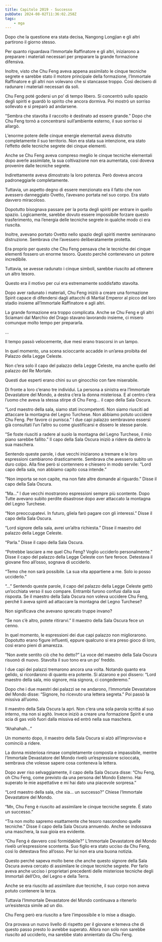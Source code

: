 ```yaml
---
title: Capitolo 2019 - Successo
pubDate: 2024-08-02T11:36:02.258Z
tags:
    - mga
---
```



Dopo che la questione era stata decisa, Nangong Longjian e gli altri partirono il giorno stesso.

Per quanto riguardava l’Immortale Raffinatore e gli altri, iniziarono a preparare i materiali necessari per preparare la grande formazione difensiva.

Inoltre, visto che Chu Feng aveva appena assimilato le cinque tecniche segrete e sarebbe stato il motore principale della formazione, l’Immortale Raffinatore e gli altri non volevano che si stancasse troppo. Così decisero di radunare i materiali necessari da soli.

Chu Feng poté godersi un po’ di tempo libero. Si concentrò sullo spazio degli spiriti e guardò lo spirito che ancora dormiva. Poi mostrò un sorriso sollevato e si preparò ad andarsene.

“Sembra che stavolta il raccolto è destinato ad essere grande.” Dopo che Chu Feng tornò a concentrarsi sull’ambiente esterno, il suo sorriso si allargò.

L’enorme potere delle cinque energie elementali aveva distrutto completamente il suo territorio. Non era stata sua intenzione, era stato l’effetto delle tecniche segrete dei cinque elementi.

Anche se Chu Feng aveva compreso meglio le cinque tecniche elementali dopo averle assimilate, la sua coltivazione non era aumentata, così doveva provenire dalle tecniche segrete.

Indirettamente aveva dimostrato la loro potenza. Però doveva ancora padroneggiarle completamente.

Tuttavia, un aspetto degno di essere menzionato era il fatto che non avessero danneggiato Ovetto, l’avevano portata nel suo corpo. Era stato davvero miracoloso.

Dopotutto bisognava passare per la porta degli spiriti per entrare in quello spazio. Logicamente, sarebbe dovuto essere impossibile forzare questo trasferimento, ma l’energia delle tecniche segrete in qualche modo ci era riuscita.

Inoltre, avevano portato Ovetto nello spazio degli spiriti mentre seminavano distruzione. Sembrava che l’avessero deliberatamente protetta.

Era proprio per questo che Chu Feng pensava che le tecniche dei cinque elementi fossero un enorme tesoro. Questo perché contenevano un potere incredibile.

Tuttavia, se avesse radunato i cinque simboli, sarebbe riuscito ad ottenere un altro tesoro.

Questo era il motivo per cui era estremamente soddisfatto stavolta.

Dopo aver radunato i materiali, Chu Feng iniziò a creare una formazione Spirit capace di difendersi dagli attacchi di Martial Emperor al picco del loro stadio insieme all’Immortale Raffinatore e agli altri.

La grande formazione era troppo complicata. Anche se Chu Feng e gli altri Sciamani dal Marchio del Drago stavano lavorando insieme, ci misero comunque molto tempo per prepararla.

…

Il tempo passò velocemente, due mesi erano trascorsi in un lampo.

In quel momento, una scena scioccante accadde in un’area proibita del Palazzo della Legge Celeste.

Non c’era solo il capo del palazzo della Legge Celeste, ma anche quello del palazzo del Re Mortale.

Questi due esperti erano chini su un ginocchio con fare miserabile.

Di fronte a loro c’erano tre individui. La persona a sinistra era l’Immortale Devastatore del Mondo, a destra c’era la donna misteriosa. E al centro c’era l’uomo che aveva la stessa stirpe di Chu Feng… il capo della Sala Oscura.

“Lord maestro della sala, siamo stati incompetenti. Non siamo riusciti ad attaccare la montagna del Legno Turchese. Non abbiamo potuto uccidere Chu Feng. Per favore ci punisca.” I due capi palazzo sembravano essersi già consultati l’un l’altro su come giustificarsi e dissero le stesse parole.

“Se foste riusciti a radere al suolo la montagna del Legno Turchese, il mio piano sarebbe fallito.” Il capo della Sala Oscura iniziò a ridere da dietro la sua maschera.

Sentendo queste parole, i due vecchi iniziarono a tremare e le loro espressioni cambiarono drasticamente. Sembrava che avessero subìto un duro colpo. Alla fine però si contennero e chiesero in modo servile: “Lord capo della sala, non abbiamo capito cosa intende.”

“Non importa se non capite, ma non fate altre domande al riguardo.” Disse il capo della Sala Oscura.

“Ma…” I due vecchi mostrarono espressioni sempre più scontente. Dopo Tutte avevano subìto perdite disastrose dopo aver attaccato la montagna del Legno Turchese.

“Non preoccupatevi. In futuro, gliela farò pagare con gli interessi.” Disse il capo della Sala Oscura.

“Lord signore della sala, avrei un’altra richiesta.” Disse il maestro del palazzo della Legge Celeste.

“Parla.” Disse il capo della Sala Oscura.

“Potrebbe lasciare a me quel Chu Feng? Voglio ucciderlo personalmente.” Disse il capo del palazzo della Legge Celeste con fare feroce. Detestava il giovane fino all’osso, sognava di ucciderlo.

“Temo che non sarà possibile. La sua vita appartiene a me. Solo io posso ucciderlo.”

“...” Sentendo queste parole, il capo del palazzo della Legge Celeste gettò un’occhiata verso il suo compare. Entrambi furono confusi dalla sua risposta. Se il maestro della Sala Oscura non voleva uccidere Chu Feng, perché li aveva spinti ad attaccare la montagna del Legno Turchese?

Non significava che avevano sprecato truppe invano?

“Se non c’è altro, potete ritirarvi.” Il maestro della Sala Oscura fece un cenno.

In quel momento, le espressioni dei due capi palazzo non migliorarono. Dopotutto erano figure influenti, eppure qualcuno si era preso gioco di loro, così erano pieni di amarezza.

“Non avete sentito ciò che ho detto?” La voce del maestro della Sala Oscura risuonò di nuovo. Stavolta il suo tono era un po’ freddo.

I due capi dei palazzi tremarono ancora una volta. Notando quanto era gelido, si ricordarono di quanto era potente. Si alzarono e poi dissero: “Lord maestro della sala, mio signore, mia signora, ci congederemo.”

Dopo che i due maestri dei palazzi se ne andarono, l’Immortale Devastatore del Mondo disse: “Signore, ho ricevuto una lettera segreta.” Poi passò la missiva all’uomo.

Il maestro della Sala Oscura la aprì. Non c’era una sola parola scritta al suo interno, ma non si agitò. Invece iniziò a creare una formazione Spirit e una scia di gas volò fuori dalla missiva ed entrò nella sua maschera.

“Ahahahah…”

Un momento dopo, il maestro della Sala Oscura si alzò all’improvviso e cominciò a ridere.

La donna misteriosa rimase completamente composta e impassibile, mentre l’Immortale Devastatore del Mondo rivelò un’espressione scioccata, sembrava che volesse sapere cosa conteneva la lettera.

Dopo aver riso selvaggiamente, il capo della Sala Oscura disse: “Chu Feng, oh Chu Feng, come previsto da una persona del Mondo Esterno. Hai superato le mie aspettative e mi hai dato una piacevole sorpresa.”

“Lord maestro della sala, che sia… un successo?” Chiese l’Immortale Devastatore del Mondo.

“Mn, Chu Feng è riuscito ad assimilare le cinque tecniche segrete. È stato un successo.”

“Tra non molto sapremo esattamente che tesoro nascondono quelle tecniche.” Disse il capo della Sala Oscura annuendo. Anche se indossava una maschera, la sua gioia era evidente.

“Chu Feng è davvero così formidabile?” L’Immortale Devastatore del Mondo rivelò un’espressione scontenta. Suo figlio era stato ucciso da Chu Feng, così lo detestava fino all’osso. Per lui non era una buona notizia.

Questo perché sapeva molto bene che anche questo signore della Sala Oscura aveva cercato di assimilare le cinque tecniche segrete. Per farlo aveva anche ucciso i proprietari precedenti delle misteriose tecniche degli Immortali dell’Oro, del Legno e della Terra.

Anche se era riuscito ad assimilare due tecniche, il suo corpo non aveva potuto contenere la terza.

Tuttavia l’Immortale Devastatore del Mondo continuava a ritenerlo un’esistenza simile ad un dio.

Chu Feng però era riuscito a fare l’impossibile e lo mise a disagio.

Ora provava un nuovo livello di rispetto per il giovane e temeva che di questo passo presto lo avrebbe superato. Allora non solo non sarebbe riuscito ad ucciderlo, ma sarebbe stato annientato da Chu Feng.



